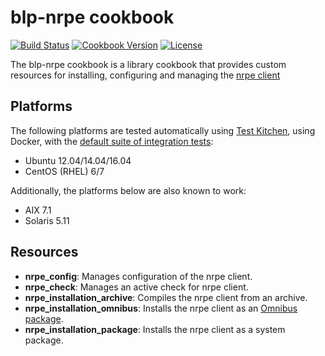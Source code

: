 # blp-nrpe cookbook

[![Build Status](https://img.shields.io/travis/bloomberg-cookbooks/blp-nrpe-cookbook.svg)](https://travis-ci.org/bloomberg-cookbooks/blp-nrpe-cookbook)
[![Cookbook Version](https://img.shields.io/cookbook/v/blp-nrpe.svg)](https://supermarket.chef.io/cookbooks/blp-nrpe)
[![License](https://img.shields.io/github/license/bloomberg-cookbooks/blp-nrpe-cookbook.svg?maxAge=2592000)](http://www.apache.org/licenses/LICENSE-2.0)

The blp-nrpe cookbook is a library cookbook that provides custom
resources for installing, configuring and managing
the [nrpe client][1]

## Platforms

The following platforms are tested automatically
using [Test Kitchen][0], using Docker, with
the [default suite of integration tests][2]:

- Ubuntu 12.04/14.04/16.04
- CentOS (RHEL) 6/7

Additionally, the platforms below are also known to work:

- AIX 7.1
- Solaris 5.11

## Resources

- **nrpe_config**: Manages configuration of the nrpe client.
- **nrpe_check**: Manages an active check for nrpe client.
- **nrpe_installation_archive**: Compiles the nrpe client from an archive.
- **nrpe_installation_omnibus**: Installs the nrpe client as an [Omnibus package][3].
- **nrpe_installation_package**: Installs the nrpe client as a system package.

[0]: https://github.com/test-kitchen/test-kitchen
[1]: https://en.wikipedia.org/wiki/Nagios#NRPE
[2]: test/integration/default/default_spec.rb
[3]: https://github.com/chef/omnibus
